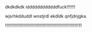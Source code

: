 dkdkdkdk
iddddddddddddfuck!!!!!!!

wjsrhkdduddl wnstjrdl ekdldk qnfjdnjgka.


!!!!!!!!!!!!!!!!!!!!!!!!!!!!!!!!!!!!!!!!!!!!!!!!!!!!!!!!!!!!11
